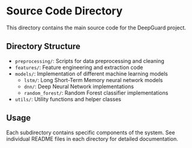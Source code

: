 # Source Code Directory

This directory contains the main source code for the DeepGuard project.

## Directory Structure

- `preprocessing/`: Scripts for data preprocessing and cleaning
- `features/`: Feature engineering and extraction code
- `models/`: Implementation of different machine learning models
  - `lstm/`: Long Short-Term Memory neural network models
  - `dnn/`: Deep Neural Network implementations
  - `random_forest/`: Random Forest classifier implementations
- `utils/`: Utility functions and helper classes

## Usage

Each subdirectory contains specific components of the system. See individual README files in each directory for detailed documentation. 